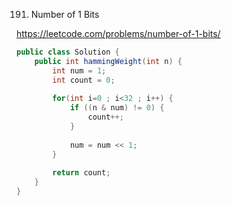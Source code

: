 191. Number of 1 Bits

https://leetcode.com/problems/number-of-1-bits/

```java
public class Solution {
    public int hammingWeight(int n) {
        int num = 1;
        int count = 0;
        
        for(int i=0 ; i<32 ; i++) {
            if ((n & num) != 0) {
                count++;
            }
            
            num = num << 1;
        }
        
        return count;
    }
}
```
